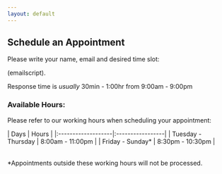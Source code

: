 ```yaml
---
layout: default
---
```


## Schedule an Appointment

Please write your name, email and desired time slot:

(emailscript). 

Response time is _usually_ 30min - 1:00hr from 9:00am - 9:00pm 

### [](#header-6)Available Hours: 

Please refer to our working hours when scheduling your appointment: 

<table>
| Days               | Hours            |
|:-------------------|:-----------------|
| Tuesday - Thursday | 8:00am - 11:00pm |
| Friday - Sunday*   | 8:30pm - 10:30pm |
</table>

*Appointments outside these working hours will not be processed.  
